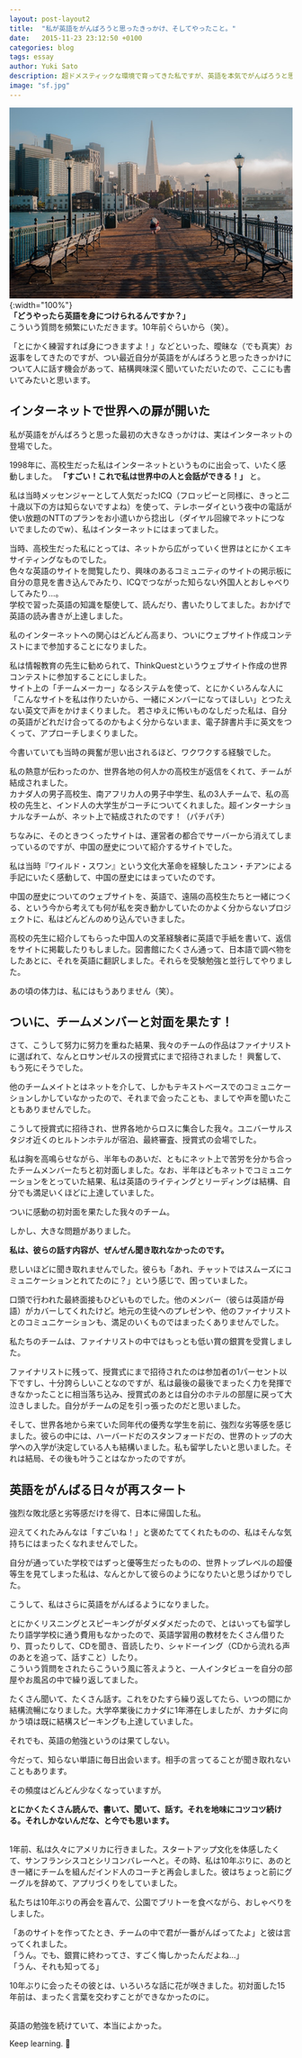 ```yaml
---
layout: post-layout2
title:  "私が英語をがんばろうと思ったきっかけ、そしてやったこと。"
date:   2015-11-23 23:12:50 +0100
categories: blog
tags: essay
author: Yuki Sato
description: 超ドメスティックな環境で育ってきた私ですが、英語を本気でがんばろうと思うようになったのはある体験がきっかけでした。
image: "sf.jpg"
---
```

![sanfrancisco](/img/sf.jpg){:width="100%"}    
<b>「どうやったら英語を身につけられるんですか？」</b><br>
こういう質問を頻繁にいただきます。10年前ぐらいから（笑）。

「とにかく練習すれば身につきますよ！」などといった、曖昧な（でも真実）お返事をしてきたのですが、つい最近自分が英語をがんばろうと思ったきっかけについて人に話す機会があって、結構興味深く聞いていただいたので、ここにも書いてみたいと思います。

## インターネットで世界への扉が開いた
私が英語をがんばろうと思った最初の大きなきっかけは、実はインターネットの登場でした。

1998年に、高校生だった私はインターネットというものに出会って、いたく感動しました。 **「すごい！これで私は世界中の人と会話ができる！」** と。

私は当時メッセンジャーとして人気だったICQ（フロッピーと同様に、きっと二十歳以下の方は知らないですよね）を使って、テレホーダイという夜中の電話が使い放題のNTTのプランをお小遣いから捻出し（ダイヤル回線でネットにつないでましたのでw）、私はインターネットにはまってました。

当時、高校生だった私にとっては、ネットから広がっていく世界はとにかくエキサイティングなものでした。  
色々な英語のサイトを閲覧したり、興味のあるコミュニティのサイトの掲示板に自分の意見を書き込んでみたり、ICQでつながった知らない外国人とおしゃべりしてみたり…。  
学校で習った英語の知識を駆使して、読んだり、書いたりしてました。おかげで英語の読み書きが上達しました。

私のインターネットへの関心はどんどん高まり、ついにウェブサイト作成コンテストにまで参加することになりました。

私は情報教育の先生に勧められて、ThinkQuestというウェブサイト作成の世界コンテストに参加することにしました。  
サイト上の「チームメーカー」なるシステムを使って、とにかくいろんな人に「こんなサイトを私は作りたいから、一緒にメンバーになってほしい」とつたえない英文で声をかけまくりました。
若さゆえに怖いものなしだった私は、自分の英語がどれだけ合ってるのかもよく分からないまま、電子辞書片手に英文をつくって、アプローチしまくりました。

今書いていても当時の興奮が思い出されるほど、ワクワクする経験でした。

私の熱意が伝わったのか、世界各地の何人かの高校生が返信をくれて、チームが結成されました。  
カナダ人の男子高校生、南アフリカ人の男子中学生、私の3人チームで、私の高校の先生と、インド人の大学生がコーチについてくれました。超インターナショナルなチームが、ネット上で結成されたのです！（パチパチ）

ちなみに、そのときつくったサイトは、運営者の都合でサーバーから消えてしまっているのですが、中国の歴史について紹介するサイトでした。

私は当時『ワイルド・スワン』という文化大革命を経験したユン・チアンによる手記にいたく感動して、中国の歴史にはまっていたのです。

中国の歴史についてのウェブサイトを、英語で、遠隔の高校生たちと一緒につくる、という今から考えても何が私を突き動かしていたのかよく分からないプロジェクトに、私はどんどんのめり込んでいきました。

高校の先生に紹介してもらった中国人の文革経験者に英語で手紙を書いて、返信をサイトに掲載したりもしました。図書館にたくさん通って、日本語で調べ物をしたあとに、それを英語に翻訳しました。それらを受験勉強と並行してやりました。

あの頃の体力は、私にはもうありません（笑）。

## ついに、チームメンバーと対面を果たす！
さて、こうして努力に努力を重ねた結果、我々のチームの作品はファイナリストに選ばれて、なんとロサンゼルスの授賞式にまで招待されました！ 興奮して、もう死にそうでした。

他のチームメイトとはネットを介して、しかもテキストベースでのコミュニケーションしかしていなかったので、それまで会ったことも、ましてや声を聞いたこともありませんでした。

こうして授賞式に招待され、世界各地からロスに集合した我々。ユニバーサルスタジオ近くのヒルトンホテルが宿泊、最終審査、授賞式の会場でした。

私は胸を高鳴らせながら、半年ものあいだ、ともにネット上で苦労を分かち合ったチームメンバーたちと初対面しました。なお、半年ほどもネットでコミュニケーションをとっていた結果、私は英語のライティングとリーディングは結構、自分でも満足いくほどに上達していました。

ついに感動の初対面を果たした我々のチーム。

しかし、大きな問題がありました。

<b>私は、彼らの話す内容が、ぜんぜん聞き取れなかったのです。</b>

悲しいほどに聞き取れませんでした。彼らも「あれ、チャットではスムーズにコミュニケーションとれてたのに？」という感じで、困っていました。

口頭で行われた最終面接もひどいものでした。他のメンバー（彼らは英語が母語）がカバーしてくれたけど。地元の生徒へのプレゼンや、他のファイナリストとのコミュニケーションも、満足のいくものではまったくありませんでした。

私たちのチームは、ファイナリストの中ではもっとも低い賞の銀賞を受賞しました。

ファイナリストに残って、授賞式にまで招待されたのは参加者の1パーセント以下ですし、十分誇らしいことなのですが、私は最後の最後でまったく力を発揮できなかったことに相当落ち込み、授賞式のあとは自分のホテルの部屋に戻って大泣きしました。自分がチームの足を引っ張ったのだと思いました。

そして、世界各地から来ていた同年代の優秀な学生を前に、強烈な劣等感を感じました。彼らの中には、ハーバードだのスタンフォードだの、世界のトップの大学への入学が決定している人も結構いました。私も留学したいと思いました。それは結局、その後も叶うことはなかったのですが。

## 英語をがんばる日々が再スタート
強烈な敗北感と劣等感だけを得て、日本に帰国した私。

迎えてくれたみんなは「すごいね！」と褒めたててくれたものの、私はそんな気持ちにはまったくなれませんでした。

自分が通っていた学校ではずっと優等生だったものの、世界トップレベルの超優等生を見てしまった私は、なんとかして彼らのようになりたいと思うばかりでした。

こうして、私はさらに英語をがんばるようになりました。

とにかくリスニングとスピーキングがダメダメだったので、とはいっても留学したり語学学校に通う費用もなかったので、英語学習用の教材をたくさん借りたり、買ったりして、CDを聞き、音読したり、シャドーイング（CDから流れる声のあとを追って、話すこと）したり。  
こういう質問をされたらこういう風に答えようと、一人インタビューを自分の部屋やお風呂の中で繰り返してました。

たくさん聞いて、たくさん話す。これをひたすら繰り返してたら、いつの間にか結構流暢になりました。大学卒業後にカナダに1年滞在しましたが、カナダに向かう頃は既に結構スピーキングも上達していました。

それでも、英語の勉強というのは果てしない。

今だって、知らない単語に毎日出会います。相手の言ってることが聞き取れないこともあります。

その頻度はどんどん少なくなっていますが。

**とにかくたくさん読んで、書いて、聞いて、話す。それを地味にコツコツ続ける。それしかないんだな、と今でも思います。**

<br>
1年前、私は久々にアメリカに行きました。スタートアップ文化を体感したくて、サンフランシスコとシリコンバレーへと。その時、私は10年ぶりに、あのとき一緒にチームを組んだインド人のコーチと再会しました。彼はちょっと前にグーグルを辞めて、アプリづくりをしていました。

私たちは10年ぶりの再会を喜んで、公園でブリトーを食べながら、おしゃべりをしました。

「あのサイトを作ってたとき、チームの中で君が一番がんばってたよ」と彼は言ってくれました。  
「うん。でも、銀賞に終わってさ、すごく悔しかったんだよね…」  
「うん、それも知ってる」

10年ぶりに会ったその彼とは、いろいろな話に花が咲きました。初対面した15年前は、まったく言葉を交わすことができなかったのに。

<br>
英語の勉強を続けていて、本当によかった。

Keep learning. 🙂
